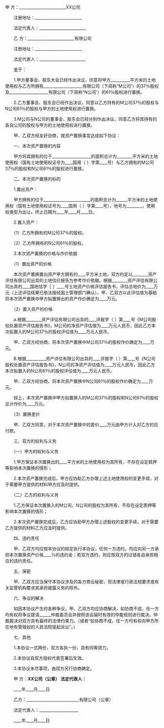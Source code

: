 
 甲 方：________________________XX公司 

　　注册地址：________________________ 

　　法定代表人：________________________ 



　　乙 方：________________________有限公司 

　　注册地址：________________________ 

　　法定代表人：________________________ 



　　鉴于： 



　　1.甲方董事会、股东大会已经作出决议，同意将甲方__________平方米的土地使用权与乙方所拥有____________________有限公司（下简称“M公司'）的37％股权及____________________有限公司（下简称“N公司'）的61％股权进行置换。



　　2.乙方董事会、股东会已经作出决议，同意以乙方持有的M公司37％的股权与N公司61％的股权与甲方的土地使用权进行置换。 

　　3.M公司与N公司的董事会、股东会已经分别作出决议，同意乙方将其持有的各自公司的股权与甲方的土地使用权进行置换。 



　　甲、乙双方经友好协商，就资产置换事宜达成如下协议：



　　一、本次资产置换的内容 

　　甲方将其拥有的位于____________________的面积总计为________平方米的土地使用权（国有土地使用权证号为____国用（ ）字第____号）与乙方拥有的M公司37％的股权和N公司61％的股权进行置换。

 

　　二、本次资产置换的标的 

　　1.置出资产： 

　　甲方拥有的位于________________________的面积总计为______平方米的土地使用权（国有土地使用权证号为____国用（ ）字第____号），地号为________，使用权类型为出让，终止日期为____年____月____日。 

　　2.置入资产： 

　　（1）乙方所拥有的M公司37％的股权。 

　　（2）乙方所拥有的N公司61％的股权。 

　　3.本次资产置换的价格与作价依据 

　　（1）置出资产的价格 

　　本次资产置换置出资产甲方拥有的____平方米土地，双方约定以________资产评估有限公司出具的土地估价报告为参考作价依据。根据________资产评估有限公司出具的____国地估字［ ］____号土地资产价格评估报告书，评估总地价为____万元（上述评估结果已依法报经国土管理部门确认）。甲、乙双方以此评估值为基础将本次资产置换中甲方拟置换出的资产作价确定为____万元。 

　　（2）置入资产的价格 

　　a.根据________资产评估有限公司出具的____评报字（ ）第____号《M公司股权处置资产评估报告书》，M公司的净资产评估值为____万元人民币，因此乙方本次拟置入的M公司37％的股权评估值为____万元人民币。 

　　甲、乙双方经协商，将本次资产置换中M公司37％的股权作价确定为____万元。 

　　B.根据__________资产评估有限公司出具的____评报字（ ）第____号《N公司股权处置资产评估报告书》，N公司的净资产评估值为____万元人民币，因此乙方本次拟置入的N公司61％的股权评估值为____万元人民币。 

　　甲、乙双方经协商，将本次资产置换中N公司61％的股权作价确定为____万元。 

　　综上，本次资产置换中甲方拟置换入的M公司37％的股权和N公司61％的股权总计作价为____万元。 

　　（3）置换差价 

　　甲、乙双方同意，对于本次资产置换中的差价____万元由甲方计入对乙方的应付款。

 

　　三、双方的权利与义务 

　　（一）甲方的权利与义务 

　　1.甲方保证本次置换出的____平方米的土地使用权为其所有，不存在设定抵押等影响本次置换的情形； 

　　2.本次资产置换完成后，甲方应协助乙方办理上述土地使用权的变更手续，对于需要甲方提供的材料甲方应及时提供。 

　　（二）乙方的权利与义务 

　　1.乙方保证本次置换入的M公司、N公司的股权为其所有，不存在设定质押等影响本次置换的情形； 

　　2.本次资产置换完成后，乙方应协助甲方办理上述股权的变更手续，对于需要乙方提供的材料乙方应及时提供。

 

　　四、违约责任 

　　甲、乙双方均应按本协议的规定执行本协议，任何一方违约，均应向另一方承担本次置换资产价格____%的违约金；若双方违约，则应按双方的过错各自承担相应的违约责任。 



　　五、保密 

　　甲、乙双方应当保守本协议涉及的各方商业秘密，但法律或行政法规要求或有关监管机构要求其承担披露义务的除外。

 

　　六、争议的解决 

　　如因本协议产生的各种争议，甲、乙双方均应协商解决，如协商不成，任一方均有权将争议提请______仲裁委员会并按照该会届时有效的仲裁规则进行裁决。仲裁裁决对双方具有最终的法律约束力。（或者“如协商不成，任一方均有权向甲方所在地有管辖权的人民法院提起诉讼”。） 



　　七、其他 

　　1.本协议一式两份，双方各执一份，具有同等效力。 

　　2.本协议自双方授权代表签署后生效。 

　　3.本协议未尽事项，由双方另行协商确定。

 

　　甲 方：____________________XX公司（公章） 
法定代表人：____________________ 

　　____年____月____日 



　　乙方：___________________________有限公司（公章） 

　　法定代表人：____________________ 

　　____年____月____日
 
 

 
 
 
 
 
  


  
 

  


  


  
 
 
 
 

